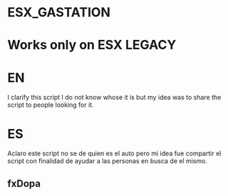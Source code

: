 # ESX_GASTATION 
# Works only on ESX LEGACY

# EN

I clarify this script I do not know whose it is but my idea was to share the script to people looking for it.

# ES

Aclaro este script no se de quien es el auto pero mi idea fue compartir el script con finalidad de ayudar a las personas en busca de el mismo.

## fxDopa ## 
